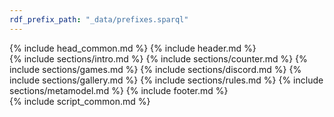 ```yaml
---
rdf_prefix_path: "_data/prefixes.sparql"
---
```

<!--
	Story by HTML5 UP
	html5up.net | @ajlkn
	Free for personal and commercial use under the CCA 3.0 license (html5up.net/license)
-->
<html>
	<head>
		<title>Vocabolangelo</title>
		{% include head_common.md %}
	</head>
	<body class="is-preload">
	{% include header.md %}
		<div id="wrapper" class="divided">
			{% include sections/intro.md %}
			{% include sections/counter.md %}
			{% include sections/games.md %}
			{% include sections/discord.md %}
			{% include sections/gallery.md %}
			{% include sections/rules.md %}
			{% include sections/metamodel.md %}
			{% include footer.md %}
		</div>
	{% include script_common.md %}
	</body>
</html>
